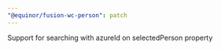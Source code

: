 ```yaml
---
"@equinor/fusion-wc-person": patch
---
```


Support for searching with azureId on selectedPerson property

